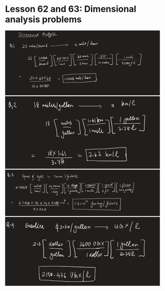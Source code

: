 # Lesson 62 and 63: Dimensional analysis problems
![Q1](images/img1.png)
![Q1](images/img2.png)
![Q1](images/img3.png)
![Q1](images/img4.png)
